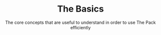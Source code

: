 ---
type: section
section: basics
title: The Basics
subtitle: The core concepts that are useful to understand in order to use The Pack efficiently
featured: 1
---